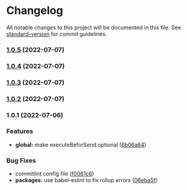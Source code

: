 # Changelog

All notable changes to this project will be documented in this file. See [standard-version](https://github.com/conventional-changelog/standard-version) for commit guidelines.

### [1.0.5](https://github.com/luispmoraisc/intercept-requests-js/compare/v1.0.4...v1.0.5) (2022-07-07)

### [1.0.4](https://github.com/luispmoraisc/intercept-requests-js/compare/v1.0.3...v1.0.4) (2022-07-07)

### [1.0.3](https://github.com/luispmoraisc/intercept-requests-js/compare/v1.0.2...v1.0.3) (2022-07-07)

### [1.0.2](https://github.com/luispmoraisc/intercept-requests-js/compare/v1.0.1...v1.0.2) (2022-07-07)

### 1.0.1 (2022-07-06)


### Features

* **global:** make executeBeforSend optional ([6b06a64](https://github.com/luispmoraisc/intercept_requests_js/commit/6b06a64d938657222392df9d2f58a4b4d626dd87))


### Bug Fixes

* commitlint config file ([f0081c6](https://github.com/luispmoraisc/intercept_requests_js/commit/f0081c6c80ba2ea6b5483a597143d734f76966d2))
* **packages:** use babel-eslint to fix rollup errors ([06eba5f](https://github.com/luispmoraisc/intercept_requests_js/commit/06eba5f5e64c45a8fe3a2f1f14a5671a3042fcc8))
